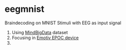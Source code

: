 # eegmnist
Braindecoding on MNIST Stimuli with EEG as input signal
1. Using [MindBigData](https://mindbigdata.com/opendb/index.html) dataset
2. Focusing in [Emotiv EPOC device](https://www.emotiv.com/products/epoc-x)
3. 
